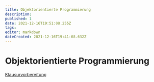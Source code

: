 ```yaml
---
title: Objektorientierte Programmierung
description: 
published: 1
date: 2021-12-16T19:51:08.255Z
tags: 
editor: markdown
dateCreated: 2021-12-16T19:41:08.632Z
---
```


# Objektorientierte Programmierung
[Klausurvorbereitung](/fom/objektorientiertes-programmieren/klausurvorbereitung)

